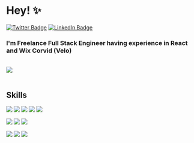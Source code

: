 # Hey! ✨

[![Twitter Badge](https://img.shields.io/badge/Twitter-%20-blue?style=flat&logo=twitter&logoColor=white)](https://twitter.com/theabhishekktr)
[![LinkedIn Badge](https://img.shields.io/badge/LinkedIn-%20-blue?style=flat&logo=linkedin&logoColor=white)](https://www.linkedin.com/in/theabhishekkatiyar/)

### I'm Freelance Full Stack Engineer having experience in React and Wix Corvid (Velo)

<br>

<a href="https://github.com/theabhishekkatiyar">
  <img align="top" src="https://github-readme-stats.vercel.app/api/top-langs/?username=theabhishekkatiyar&layout=compact&theme=dark" />
</a>

<br>
<br>

## Skills

![](https://img.shields.io/badge/JavaScript-%20-yellow?style=flat&logo=javascript&color=f7df1d&logoColor=white)
![](https://img.shields.io/badge/TypeScript-%20-blue?style=flat&logo=typescript&color=297acb&logoColor=white)
![](https://img.shields.io/badge/React-%20-blue?style=flat&logo=react&color=61dafb&logoColor=white)
![](https://img.shields.io/badge/Next-%20-black?style=flat&logo=next.js)
![](https://img.shields.io/badge/Gatsby-%20-black?style=flat&logo=gatsby&color=663399)

![](https://img.shields.io/badge/Jest-%20-black?style=flat&logo=jest&color=c21325)
![](https://img.shields.io/badge/Testing%20Library-%20-black?style=flat&logo=testing-library&color=e33332&logoColor=white)
![](https://img.shields.io/badge/Firebase-%20-black?style=flat&logo=firebase&color=ffca28&logoColor=white)

![](https://img.shields.io/badge/CSS-%20-black?style=flat&logo=css3&color=1572b6)
![](https://img.shields.io/badge/Sass-%20-black?style=flat&logo=sass&color=cc6699&logoColor=white)
![](https://img.shields.io/badge/styled%20components-%20-black?style=flat&logo=styled-components&color=db7093&logoColor=white)
